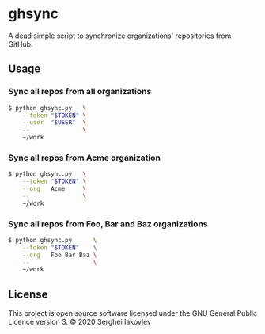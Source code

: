 # ghsync

A dead simple script to synchronize organizations' repositories from GitHub.

## Usage

### Sync all repos from all organizations

``` sh
$ python ghsync.py   \
    --token "$TOKEN" \
    --user  "$USER"  \
    --               \
    ~/work
```

### Sync all repos from Acme organization

``` sh
$ python ghsync.py   \
    --token "$TOKEN" \
    --org   Acme     \
    --               \
    ~/work
```

### Sync all repos from Foo, Bar and Baz organizations

``` sh
$ python ghsync.py      \
    --token "$TOKEN"    \
    --org   Foo Bar Baz \
    --                  \
    ~/work
```

## License

This project is open source software licensed under the GNU General Public
Licence version 3.  © 2020 Serghei Iakovlev
